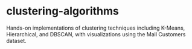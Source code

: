 # clustering-algorithms
Hands-on implementations of clustering techniques including K-Means, Hierarchical, and DBSCAN, with visualizations using the Mall Customers dataset.
